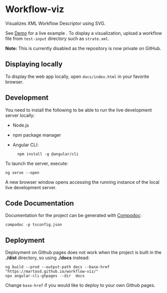 # Workflow-viz

Visualizes XML Workflow Descriptor using SVG.

See [Demo](https://martasd.github.io/workflow-viz) for a live example . To display a visualization, upload a workflow file from `test-input` directory such as `strate.xml`.

**Note:** This is currently disabled as the repository is now private on GitHub.

## Displaying locally

To display the web app locally, open `docs/index.html` in your favorite browser.

## Development

You need to install the following to be able to run the live development server locally:

- Node.js
- npm package manager
- Angular CLI:

        npm install -g @angular/cli

To launch the server, execute:

    ng serve --open

A new browser window opens accessing the running instance of the local live development server.

## Code Documentation

Documentation for the project can be generated with [Compodoc](https://compodoc.app):

    compodoc -p tsconfig.json

## Deployment

Deployment on Github pages does not work when the project is built in the **./dist** directory, so using **./docs** instead:

    ng build --prod --output-path docs --base-href "https://martasd.github.io/workflow-viz/"
    npx angular-cli-ghpages --dir  docs

Change `base-href` if you would like to deploy to your own Github pages.
